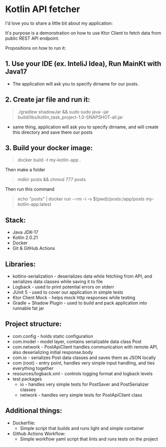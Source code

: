 # Kotlin API fetcher

I'd love you to share a little bit about my application:

It's purpose is a demonstration on how to use Ktor Client to fetch data from public REST API endpoint.

Propositions on how to run it:

## 1. Use your IDE (ex. InteliJ Idea), Run MainKt with Java17
   - The application will ask you to specify dirname for our posts.
## 2. Create jar file and run it:
>./gradlew shadowJar && sudo sudo java -jar build/libs/kotlin_task_project-1.0-SNAPSHOT-all.jar
   - same thing, application will ask you to specify dirname, and will create this directory and save there our posts
## 3. Build your docker image:
>docker build -t my-kotlin-app .

Then make a folder

> mdkir posts && chmod 777 posts

Then run this command
> echo "posts" | docker run --rm -i -v $(pwd)/posts:/app/posts my-kotlin-app:latest



## Stack:
- Java JDK-17 
- Kotlin 2.0.21
- Docker
- Git & GitHub Actions

## Libraries:

- kotlinx-serialization - deserializes data while fetching from API, and serializes data classes while saving it to file
- Logback - used to print potential errors on stderr
- JUnit 5 - used to cover our application in simple tests
- Ktor Client Mock - helps mock http responses while testing
- Gradle + Shadow Plugin - used to build and pack application into runnable fat jar




## Project structure:
- com.config - holds static configuration
- com.model - model layer, contains serializable data class Post
- com.network - PostApiClient handles communication with remote API, also deserializing initial response.body
- com.io - serializes Post data classes and saves them as JSON locally
- com (root) - entry point, handles very simple input handling, and ties everything together
- resources/logback.xml - controls logging format and logback levels
- test packages
  - io - handles very simple tests for PostSaver and PostSerializer classes
  - network - handles very simple tests for PostApiClient class

## Additional things:

- Dockerfile:
  - Simple script that builds and runs light and simple container
- Github Actions Workflow:
  - Simple workflow yaml script that lints and runs tests on the project